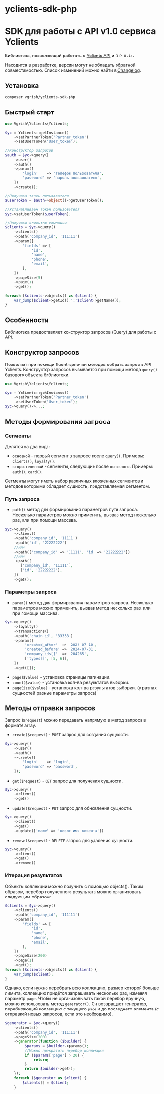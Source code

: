 # yclients-sdk-php

# SDK для работы с API v1.0 сервиса Yclients

Библиотека, позволяющий работать с [Yclients API](https://developers.yclients.com/ru/) и `PHP 8.1+`.

Находится в разработке, версии могут не обладать обратной совместимостью. Список изменений можно найти
в [Changelog](CHANGELOG.md).

## Установка

```bash
composer vgrish/yclients-sdk-php
```

## Быстрый старт

```php
use Vgrish\Yclients\Yclients;

$yc = Yclients::getInstance()
    ->setPartnerToken('Partner_token')
    ->setUserToken('User_token');

//Конструктор запросов
$auth = $yc->query()
    ->user()
    ->auth()
    ->param([
        'login'    => 'телефон пользователя',
        'password' => 'пароль пользователя',
    ])
    ->create();

//Получаем токен пользователя
$userToken = $auth->object()->getUserToken();

//Устанавливаем токен пользователя
$yc->setUserToken($userToken);

//Получаем клиентов компании
$clients = $yc->query()
    ->clients()
    ->path('company_id', '111111')
    ->param([
        'fields' => [
            'id',
            'name',
            'phone',
            'email',
        ],
    ])
    ->pageSize(5)
    ->page(1)
    ->get();

foreach ($clients->objects() as $client) {
    var_dump($client->getId().':'$client->getName());
}
```

## Особенности

Библиотека предоставляет конструктор запросов (Query) для работы с API.

## Конструктор запросов

Позволяет при помощи fluent-цепочки методов собрать запрос к API Yclients.
Конструктор запросов вызывается при помощи метода `query()` базового объекта библиотеки.

```php
use Vgrish\Yclients\Yclients;

$yc = Yclients::getInstance()
    ->setPartnerToken('Partner_token')
    ->setUserToken('User_token');
$yc->query()->...;
```

## Методы формирования запроса

### Сегменты

Делятся на два вида:

* `основной` - первый сегмент в запросе после `query()`. Примеры: `clients()`, `loyalty()`.
* `второстепенный` - сегменты, следующие после `основного`. Примеры: `auth()`, `card()`.

Сегменты могут иметь набор различных вложенных сегментов и методов которыми обладает сущность, представляемая сегментом.

### Путь запроса

* `path()` метод для формирования параметров пути запроса.
  Несколько параметров можно применить, вызвав метод несколько раз, или при помощи массива.

```php
$yc->query()
    ->client()
    ->path('company_id', '11111')
    ->path('id', '22222222')
    //или
    ->path(['company_id' => '11111', 'id' => '22222222'])
    //или
    ->path([
       ['company_id', '11111'],
       ['id', '22222222'],
    ])
    ->get();
```

### Параметры запроса

* `param()` метод для формирования параметров запроса.
  Несколько параметров можно применить, вызвав метод несколько раз, или при помощи массива.

```php
$yc->query()
    ->loyalty()
    ->transactions()
    ->path('chain_id', '33333')
    ->param([
         'created_after'  => '2024-07-10',
         'created_before' => '2024-07-31',
         'company_ids[]'  => '204265',
         ['types[]', [5, 6]],
    ])
    ->get([]);
```

* `page($value)` - установка страницы пагинации.
* `count($value)` - установка кол-ва результатов выборки.
* `pageSize($value)` - установка кол-ва результатов выборки. (у разнах сущностей разные параметры запроса)

## Методы отправки запросов

Запрос (`$request`) можно передавать напрямую в метод запроса в формате array.

* `create($request)` - `POST` запрос для создания сущности.

```php
$yc->query()
    ->user()
    ->auth()
    ->create([
        'login'    => 'login',
        'password' => 'password',
    ]);
```

* `get($request)` - `GET` запрос для получения сущности.

```php
$yc->query()
    ->client()
    ->get()
```

* `update($request)` - `PUT` запрос для обновления сущности.

```php
$yc->query()
    ->client()
    ->get()
    ->update(['name' => 'новое имя клиента'])
```

* `remove($request)` - `DELETE` запрос для удаления сущности.

```php
$yc->query()
    ->client()
    ->get()
    ->remove()
```

### Итерация результатов

Объекты коллекции можно получить с помощью objects().
Таким образом, перебор полученного результата можно организовать следующим образом:

```php
$clients = $yc->query()
    ->clients()
    ->path('company_id', '111111')
    ->param([
        'fields' => [
            'id',
            'name',
            'phone',
            'email',
        ],
    ])
    ->pageSize(200)
    ->page(1)
    ->get();
foreach ($clients->objects() as $client) {
    var_dump($client);
}
```

Однако, если нужно перебрать всю коллекцию, размер которой больше лимита, коллекцию придётся запрашивать несколько раз,
изменяя параметр `page`.
Чтобы не организовывать такой перебор вручную, можно использовать метод `generator()`. Он возвращает генератор,
перебирающий коллекцию с текущего `page` и до последнего элемента (с отправкой новых запросов, если это необходимо).

```php
$generator = $yc->query()
    ->clients()
    ->path('company_id', '111111')
    ->pageSize(200)
    ->generator(function ($builder) {
         $params = $builder->params();
         //Можно прекратить перебор коллекции
         if ($params['page'] > 20) {
             return;
         }
         return $builder->get();
    });
    foreach ($generator as $client) {
        $clients[] = $client;
    }
```
